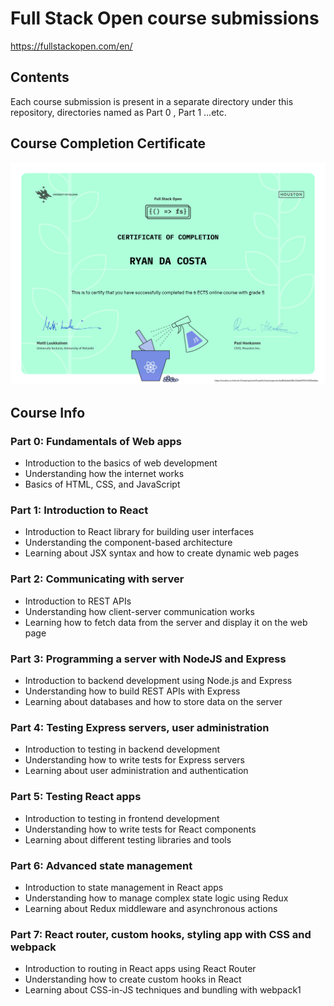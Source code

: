 # Full Stack Open course submissions
https://fullstackopen.com/en/

## Contents
Each course submission is present in a separate directory under this repository, directories named as Part 0 , Part 1 ...etc.


## Course Completion Certificate
![course certificate](/certificate-fullstack.png)


## Course Info
### Part 0: Fundamentals of Web apps
- Introduction to the basics of web development
- Understanding how the internet works
- Basics of HTML, CSS, and JavaScript

### Part 1: Introduction to React
- Introduction to React library for building user interfaces
- Understanding the component-based architecture
- Learning about JSX syntax and how to create dynamic web pages

### Part 2: Communicating with server
- Introduction to REST APIs
- Understanding how client-server communication works
- Learning how to fetch data from the server and display it on the web page

### Part 3: Programming a server with NodeJS and Express
- Introduction to backend development using Node.js and Express
- Understanding how to build REST APIs with Express
- Learning about databases and how to store data on the server

### Part 4: Testing Express servers, user administration
- Introduction to testing in backend development
- Understanding how to write tests for Express servers
- Learning about user administration and authentication

### Part 5: Testing React apps
- Introduction to testing in frontend development
- Understanding how to write tests for React components
- Learning about different testing libraries and tools

### Part 6: Advanced state management
- Introduction to state management in React apps
- Understanding how to manage complex state logic using Redux
- Learning about Redux middleware and asynchronous actions

### Part 7: React router, custom hooks, styling app with CSS and webpack
- Introduction to routing in React apps using React Router
- Understanding how to create custom hooks in React
- Learning about CSS-in-JS techniques and bundling with webpack1